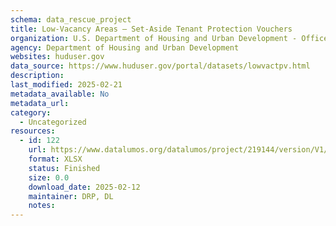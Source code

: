 ```yaml
---
schema: data_rescue_project 
title: Low-Vacancy Areas – Set-Aside Tenant Protection Vouchers
organization: U.S. Department of Housing and Urban Development - Office of Policy Development and Research
agency: Department of Housing and Urban Development
websites: huduser.gov
data_source: https://www.huduser.gov/portal/datasets/lowvactpv.html
description: 
last_modified: 2025-02-21
metadata_available: No
metadata_url: 
category:
  - Uncategorized
resources:
  - id: 122
    url: https://www.datalumos.org/datalumos/project/219144/version/V1/view
    format: XLSX
    status: Finished
    size: 0.0
    download_date: 2025-02-12
    maintainer: DRP, DL
    notes: 
---
```

